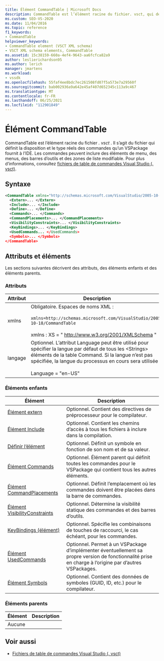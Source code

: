 ```yaml
---
title: Élément CommandTable | Microsoft Docs
description: CommandTable est l’élément racine du fichier. vsct, qui définit la disposition et le type des commandes qu’un VSPackage fournit à l’IDE.
ms.custom: SEO-VS-2020
ms.date: 11/04/2016
ms.topic: reference
f1_keywords:
- CommandTable
helpviewer_keywords:
- CommandTable element (VSCT XML schema)
- VSCT XML schema elements, CommandTable
ms.assetid: 15c38159-660a-4ef4-9643-aa6fcfca82a9
author: leslierichardson95
ms.author: lerich
manager: jmartens
ms.workload:
- vssdk
ms.openlocfilehash: 55faf4ee8bdc7ec261508fd07f5a573e7a29560f
ms.sourcegitcommit: bab002936a9a642e45af407d652345c113a9c467
ms.translationtype: MT
ms.contentlocale: fr-FR
ms.lasthandoff: 06/25/2021
ms.locfileid: "112901849"
---
```

# <a name="commandtable-element"></a>Élément CommandTable
CommandTable est l’élément racine du fichier *. vsct* . Il s’agit du fichier qui définit la disposition et le type réels des commandes qu’un VSPackage fournit à l’IDE. Les commandes peuvent inclure des éléments de menu, des menus, des barres d’outils et des zones de liste modifiable. Pour plus d’informations, consultez [fichiers de table de commandes Visual Studio (. vsct)](../extensibility/internals/visual-studio-command-table-dot-vsct-files.md).

## <a name="syntax"></a>Syntaxe

```xml
<CommandTable xmlns="http://schemas.microsoft.com/VisualStudio/2005-10-18/CommandTable" xmlns:xs="http://www.w3.org/2001/XMLSchema" >
  <Extern>... </Extern>
  <Include>... </Include>
  <Define>... </Define>
  <Commands>... </Commands>
  <CommandPlacements>... </CommandPlacements>
  <VisibilityConstraints>... </VisibilityConstraints>
  <KeyBindings>... </KeyBindings>
  <UsedCommands... </UsedCommands>
  <Symbols>... </Symbols>
</CommandTable>
```

## <a name="attributes-and-elements"></a>Attributs et éléments
 Les sections suivantes décrivent des attributs, des éléments enfants et des éléments parents.

### <a name="attributes"></a>Attributs

| Attribut | Description |
|-----------| - |
| xmlns | Obligatoire. Espaces de noms XML :<br /><br /> `xmlns=http://schemas.microsoft.com/VisualStudio/2005-10-18/CommandTable`<br /><br /> xmlns : XS = " <http://www.w3.org/2001/XMLSchema> " |
| langage | Optionnel. L’attribut Language peut être utilisé pour spécifier la langue par défaut de tous les \<Strings> éléments de la table Command.  Si la langue n’est pas spécifiée, la langue du processus en cours sera utilisée :<br /><br /> Language = "en-US" |

### <a name="child-elements"></a>Éléments enfants

|Élément|Description|
|-------------|-----------------|
|[Élément extern](../extensibility/extern-element.md)|Optionnel. Contient des directives de préprocesseur pour le compilateur.|
|[Élément Include](../extensibility/include-element.md)|Optionnel. Contient les chemins d’accès à tous les fichiers à inclure dans la compilation.|
|[Définir l’élément](../extensibility/define-element.md)|Optionnel. Définit un symbole en fonction de son nom et de sa valeur.|
|[Élément Commands](../extensibility/commands-element.md)|Optionnel. Élément parent qui définit toutes les commandes pour le VSPackage qui contient tous les autres éléments.|
|[Élément CommandPlacements](../extensibility/commandplacements-element.md)|Optionnel. Définit l’emplacement où les commandes doivent être placées dans la barre de commandes.|
|[Élément VisibilityConstraints](../extensibility/visibilityconstraints-element.md)|Optionnel. Détermine la visibilité statique des commandes et des barres d’outils.|
|[KeyBindings (élément)](../extensibility/keybindings-element.md)|Optionnel. Spécifie les combinaisons de touches de raccourci, le cas échéant, pour les commandes.|
|[Élément UsedCommands](../extensibility/usedcommands-element.md)|Optionnel. Permet à un VSPackage d’implémenter éventuellement sa propre version de fonctionnalité prise en charge à l’origine par d’autres VSPackages.|
|[Élément Symbols](https://www.microsoft.com/download/details.aspx?id=55984)|Optionnel. Contient des données de symboles (GUID, ID, etc.) pour le compilateur.|

### <a name="parent-elements"></a>Éléments parents

|Élément|Description|
|-------------|-----------------|
|Aucune||

## <a name="see-also"></a>Voir aussi
- [Fichiers de table de commandes Visual Studio (. vsct)](../extensibility/internals/visual-studio-command-table-dot-vsct-files.md)
